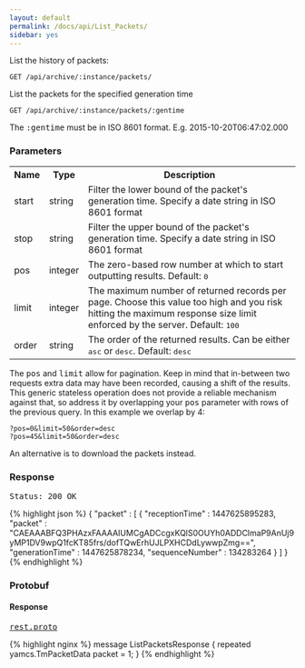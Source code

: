 ```yaml
---
layout: default
permalink: /docs/api/List_Packets/
sidebar: yes
---
```


List the history of packets:

    GET /api/archive/:instance/packets/
    
List the packets for the specified generation time

    GET /api/archive/:instance/packets/:gentime
    
The <tt>:gentime</tt> must be in ISO 8601 format. E.g. 2015-10-20T06:47:02.000

### Parameters

<table class="inline">
    <tr>
        <th>Name</th>
        <th>Type</th>
        <th>Description</th>
    </tr>
    <tr>
        <td class="code">start</td>
        <td class="code">string</td>
        <td>Filter the lower bound of the packet's generation time. Specify a date string in ISO 8601 format</td>
    </tr>
    <tr>
        <td class="code">stop</td>
        <td class="code">string</td>
        <td>Filter the upper bound of the packet's generation time. Specify a date string in ISO 8601 format</td>
    </tr>
    <tr>
        <td class="code">pos</td>
        <td class="code">integer</td>
        <td>The zero-based row number at which to start outputting results. Default: <tt>0</tt></td>
    </tr>
    <tr>
        <td class="code">limit</td>
        <td class="code">integer</td>
        <td>The maximum number of returned records per page. Choose this value too high and you risk hitting the maximum response size limit enforced by the server. Default: <tt>100</tt></td>
    </tr>
    <!--tr>
        <td class="code">q</td>
        <td class="code">string</td>
        <td>The search keywords.</td>
    </tr-->
    <tr>
        <td class="code">order</td>
        <td class="code">string</td>
        <td>The order of the returned results. Can be either <tt>asc</tt> or <tt>desc</tt>. Default: <tt>desc</tt></td>
    </tr>
</table>

The <tt>pos</tt> and <tt>limit</tt> allow for pagination. Keep in mind that in-between two requests extra data may have been recorded, causing a shift of the results. This generic stateless operation does not provide a reliable mechanism against that, so address it by overlapping your <tt>pos</tt> parameter with rows of the previous query. In this example we overlap by 4:

    ?pos=0&limit=50&order=desc
    ?pos=45&limit=50&order=desc
    
An alternative is to download the packets instead.


### Response

<pre class="header">
Status: 200 OK
</pre>

{% highlight json %}
{ 
  "packet" : [ {
    "receptionTime" : 1447625895283,
    "packet" : "CAEAAABFQ3PHAzxFAAAAIUMCgADCcgxKQlS0OUYh0ADDClmaP9AnUj9yMP1DV9wpQ1fcKT85frs/dofTQwErhUJLPXHCDdLywwpZmg==",
    "generationTime" : 1447625878234,
    "sequenceNumber" : 134283264
  } ] 
}
{% endhighlight %}


### Protobuf

#### Response

<pre class="r header"><a href="/docs/api/rest.proto/">rest.proto</a></pre>
{% highlight nginx %}
message ListPacketsResponse {
  repeated yamcs.TmPacketData packet = 1;
}
{% endhighlight %}
